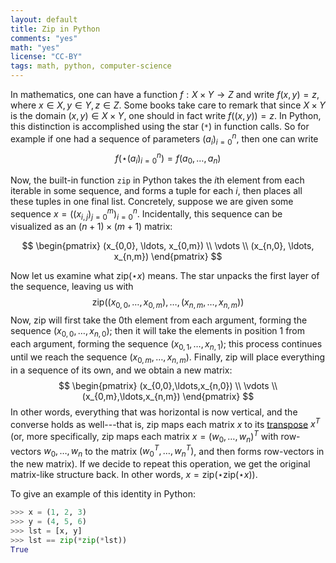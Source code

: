 ```yaml
---
layout: default
title: Zip in Python
comments: "yes"
math: "yes"
license: "CC-BY"
tags: math, python, computer-science
---
```


In mathematics, one can have a function $f: X \times Y\to Z$ and write
$f(x,y) = z$, where $x\in X, y\in Y, z\in Z$. Some books take care to
remark that since $X \times Y$ is the domain $(x,y)\in X\times Y$, one
should in fact write $f((x,y))=z$. In Python, this distinction is
accomplished using the star (`*`) in function calls.  So for example if
one had a sequence of parameters $(a_i)_{i=0}^n$, then one can write
$$
f(\star(a_i)_{i=0}^n) = f(a_{0}, \ldots, a_n)
$$

Now, the built-in function `zip` in Python takes the $i$th element from
each iterable in some sequence, and forms a tuple for each $i$, then
places all these tuples in one final list.  Concretely, suppose we are
given some sequence $x = ((x_{i,j})_{j={0}}^m)_{i={0}}^n$. Incidentally,
this sequence can be visualized as an $(n+1)\times (m+1)$ matrix:

$$
    \begin{pmatrix}
        (x_{0,0}, \ldots, x_{0,m}) \\
        \vdots \\
        (x_{n,0}, \ldots, x_{n,m})
    \end{pmatrix}
$$

Now let us examine what $\mathrm{zip}(\star x)$ means.  The star unpacks
the first layer of the sequence, leaving us with
$$
\mathrm{zip}((x_{0,0}, \ldots, x_{0,m}), \ldots, (x_{n,m}, \ldots,
x_{n,m}))
$$
Now, $\mathrm{zip}$ will first take the $0$th element from each
argument, forming the sequence $(x_{0,0},\ldots,x_{n,0})$; then it will
take the elements in position $1$ from each argument, forming the
sequence $(x_{0,1}, \ldots, x_{n,1})$; this process continues until we
reach the sequence $(x_{0,m},\ldots,x_{n,m})$.  Finally, $\mathrm{zip}$
will place everything in a sequence of its own, and we obtain a new
matrix:
$$
    \begin{pmatrix}
        (x_{0,0},\ldots,x_{n,0}) \\
        \vdots \\
        (x_{0,m},\ldots,x_{n,m})
    \end{pmatrix}
$$
In other words, everything that was horizontal is now vertical, and the
converse holds as well---that is, $\mathrm{zip}$ maps each matrix $x$ to
its [transpose] $x^T$ (or, more specifically, $\mathrm{zip}$ maps each
matrix $x = (w_0, \ldots, w_n)^T$ with row-vectors $w_0, \ldots, w_n$ to
the matrix $(w_0^T, \ldots, w_n^T)$, and then forms row-vectors in the
new matrix). If we decide to repeat this operation, we get the original
matrix-like structure back.  In other words, $x =
\mathrm{zip}(\star\mathrm{zip}(\star x))$.

[transpose]: https://en.wikipedia.org/wiki/Transpose

To give an example of this identity in Python:

``` python
>>> x = (1, 2, 3)
>>> y = (4, 5, 6)
>>> lst = [x, y]
>>> lst == zip(*zip(*lst))
True
```
